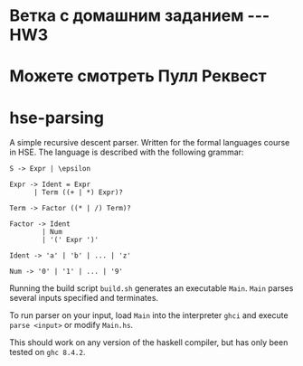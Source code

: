 # Ветка с домашним заданием --- HW3  
# Можете смотреть Пулл Реквест

# hse-parsing
A simple recursive descent parser. Written for the formal languages course in HSE. The language is described with the following grammar:

```
S -> Expr | \epsilon

Expr -> Ident = Expr
      | Term ((+ | *) Expr)?

Term -> Factor ((* | /) Term)?

Factor -> Ident 
        | Num 
        | '(' Expr ')'

Ident -> 'a' | 'b' | ... | 'z'

Num -> '0' | '1' | ... | '9'
```

Running the build script `build.sh` generates an executable `Main`. `Main` parses several inputs specified and terminates.

To run parser on your input, load `Main` into the interpreter `ghci` and execute `parse <input>` or modify `Main.hs`.

This should work on any version of the haskell compiler, but has only been tested on `ghc 8.4.2`.
